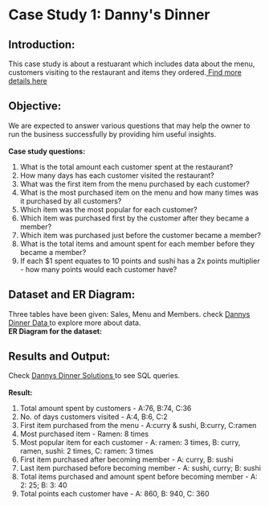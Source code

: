 # Case Study 1: Danny's Dinner

## Introduction:
This case study is about a restuarant which includes data about the menu, customers visiting to the restaurant and items they ordered.<a href="https://8weeksqlchallenge.com/case-study-1/"> Find more details here </a>

## Objective:
We are expected to answer various questions that may help the owner to run the business successfully by providing him useful insights.
<br><br><b> Case study questions: </b> 
1. What is the total amount each customer spent at the restaurant?
2. How many days has each customer visited the restaurant?
3. What was the first item from the menu purchased by each customer?
4. What is the most purchased item on the menu and how many times was it purchased by all customers?
5. Which item was the most popular for each customer?
6. Which item was purchased first by the customer after they became a member?
7. Which item was purchased just before the customer became a member?
8. What is the total items and amount spent for each member before they became a member?
9. If each $1 spent equates to 10 points and sushi has a 2x points multiplier - how many points would each customer have?

## Dataset and ER Diagram:
Three tables have been given: Sales, Menu and Members. check <a href="https://github.com/palak-kaur-sodhi/SQL-Challenges/blob/main/Dannys_dinner/create_dannys_dinner.sql"> Dannys Dinner Data </a> to explore more about data.
<br><b> ER Diagram for the dataset: </b>

## Results and Output:
Check <a href="https://github.com/palak-kaur-sodhi/SQL-Challenges/blob/main/Dannys_dinner/dannys_dinner.sql"> Dannys Dinner Solutions </a> to see SQL queries.
<br><br><b> Result: </b>
1. Total amount spent by customers - A:76, B:74, C:36
2. No. of days customers visited - A:4, B:6, C:2
3. First item purchased from the menu - A:curry & sushi, B:curry, C:ramen
4. Most purchased item - Ramen: 8 times
5. Most popular item for each customer - A: ramen: 3 times, B: curry, ramen, sushi: 2 times, C: ramen: 3 times
6. First item purchased after becoming member - A: curry, B: sushi
7. Last item purchased before becoming member - A: sushi, curry; B: sushi
8. Total items purchased and amount spent before becoming member - A: 2: 25; B: 3: 40
9. Total points each customer have - A: 860, B: 940, C: 360
